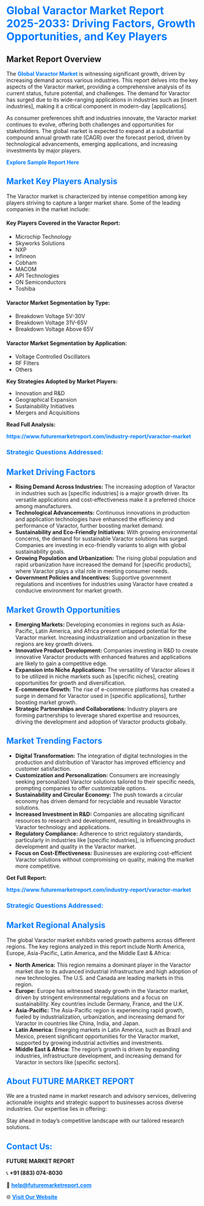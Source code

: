 <h1 style="color: #007BFF;">Global Varactor Market Report 2025-2033: Driving Factors, Growth Opportunities, and Key Players</h1>

<section id="overview">
<h2>Market Report Overview</h2>
<p>The <a href="https://www.futuremarketreport.com/industry-report/varactor-market" style="color: #007BFF; text-decoration: none;"><strong>Global Varactor Market</strong></a> is witnessing significant growth, driven by increasing demand across various industries. This report delves into the key aspects of the Varactor market, providing a comprehensive analysis of its current status, future potential, and challenges. The demand for Varactor has surged due to its wide-ranging applications in industries such as [insert industries], making it a critical component in modern-day [applications].</p>
<p>As consumer preferences shift and industries innovate, the Varactor market continues to evolve, offering both challenges and opportunities for stakeholders. The global market is expected to expand at a substantial compound annual growth rate (CAGR) over the forecast period, driven by technological advancements, emerging applications, and increasing investments by major players.</p>
</section>

<section id="overview">
<p><a href="https://www.futuremarketreport.com/request-sample/reportId=82570" style="color: #007BFF; text-decoration: none;"><strong>Explore Sample Report Here</strong></a></p>
</section>

<section id="key-players">
<h2 style="color: #007BFF;">Market Key Players Analysis</h2>
<p>The Varactor market is characterized by intense competition among key players striving to capture a larger market share. Some of the leading companies in the market include:</p>
<h4>Key Players Covered in the Varactor Report:</h4>
<ul><li>Microchip Technology</li><li>Skyworks Solutions</li><li>NXP</li><li>Infineon</li><li>Cobham</li><li>MACOM</li><li>API Technologies</li><li>ON Semiconductors</li><li>Toshiba</li></ul>
<h4>Varactor Market Segmentation by Type:</h4>
<ul><li>Breakdown Voltage 5V-30V</li><li>Breakdown Voltage 31V-65V</li><li>Breakdown Voltage Above 65V</li></ul>

<h4>Varactor Market Segmentation by Application:</h4>
<ul><li>Voltage Controlled Oscillators</li><li>RF Filters</li><li>Others</li></ul>
<p><strong>Key Strategies Adopted by Market Players:</strong></p>
<ul>
<li>Innovation and R&D</li>
<li>Geographical Expansion</li>
<li>Sustainability Initiatives</li>
<li>Mergers and Acquisitions</li>
</ul>
</section>

<section>
<p><strong>Read Full Analysis: </strong></p><a href="https://www.futuremarketreport.com/industry-report/varactor-market" style="color: #007BFF; text-decoration: none;"><strong>https://www.futuremarketreport.com/industry-report/varactor-market</strong></a>
<h3 style="color: #007BFF;">Strategic Questions Addressed:</h3>
</section>

<section id="driving-factors">
<h2 style="color: #007BFF;">Market Driving Factors</h2>
<ul>
<li><strong>Rising Demand Across Industries:</strong> The increasing adoption of Varactor in industries such as [specific industries] is a major growth driver. Its versatile applications and cost-effectiveness make it a preferred choice among manufacturers.</li>
<li><strong>Technological Advancements:</strong> Continuous innovations in production and application technologies have enhanced the efficiency and performance of Varactor, further boosting market demand.</li>
<li><strong>Sustainability and Eco-Friendly Initiatives:</strong> With growing environmental concerns, the demand for sustainable Varactor solutions has surged. Companies are investing in eco-friendly variants to align with global sustainability goals.</li>
<li><strong>Growing Population and Urbanization:</strong> The rising global population and rapid urbanization have increased the demand for [specific products], where Varactor plays a vital role in meeting consumer needs.</li>
<li><strong>Government Policies and Incentives:</strong> Supportive government regulations and incentives for industries using Varactor have created a conducive environment for market growth.</li>
</ul>
</section>

<section id="growth-opportunities">
<h2 style="color: #007BFF;">Market Growth Opportunities</h2>
<ul>
<li><strong>Emerging Markets:</strong> Developing economies in regions such as Asia-Pacific, Latin America, and Africa present untapped potential for the Varactor market. Increasing industrialization and urbanization in these regions are key growth drivers.</li>
<li><strong>Innovative Product Development:</strong> Companies investing in R&D to create innovative Varactor products with enhanced features and applications are likely to gain a competitive edge.</li>
<li><strong>Expansion into Niche Applications:</strong> The versatility of Varactor allows it to be utilized in niche markets such as [specific niches], creating opportunities for growth and diversification.</li>
<li><strong>E-commerce Growth:</strong> The rise of e-commerce platforms has created a surge in demand for Varactor used in [specific applications], further boosting market growth.</li>
<li><strong>Strategic Partnerships and Collaborations:</strong> Industry players are forming partnerships to leverage shared expertise and resources, driving the development and adoption of Varactor products globally.</li>
</ul>
</section>

<section id="trending-factors">
<h2 style="color: #007BFF;">Market Trending Factors</h2>
<ul>
<li><strong>Digital Transformation:</strong> The integration of digital technologies in the production and distribution of Varactor has improved efficiency and customer satisfaction.</li>
<li><strong>Customization and Personalization:</strong> Consumers are increasingly seeking personalized Varactor solutions tailored to their specific needs, prompting companies to offer customizable options.</li>
<li><strong>Sustainability and Circular Economy:</strong> The push towards a circular economy has driven demand for recyclable and reusable Varactor solutions.</li>
<li><strong>Increased Investment in R&D:</strong> Companies are allocating significant resources to research and development, resulting in breakthroughs in Varactor technology and applications.</li>
<li><strong>Regulatory Compliance:</strong> Adherence to strict regulatory standards, particularly in industries like [specific industries], is influencing product development and quality in the Varactor market.</li>
<li><strong>Focus on Cost-Effectiveness:</strong> Businesses are exploring cost-efficient Varactor solutions without compromising on quality, making the market more competitive.</li>
</ul>
</section>

<section>
<p><strong>Get Full Report: </strong></p><a href="https://www.futuremarketreport.com/industry-report/varactor-market" style="color: #007BFF; text-decoration: none;"><strong>https://www.futuremarketreport.com/industry-report/varactor-market</strong></a>
<h3 style="color: #007BFF;">Strategic Questions Addressed:</h3>
</section>


<section id="regional-analysis">
<h2 style="color: #007BFF;">Market Regional Analysis</h2>
<p>The global Varactor market exhibits varied growth patterns across different regions. The key regions analyzed in this report include North America, Europe, Asia-Pacific, Latin America, and the Middle East & Africa:</p>
<ul>
<li><strong>North America:</strong> This region remains a dominant player in the Varactor market due to its advanced industrial infrastructure and high adoption of new technologies. The U.S. and Canada are leading markets in this region.</li>
<li><strong>Europe:</strong> Europe has witnessed steady growth in the Varactor market, driven by stringent environmental regulations and a focus on sustainability. Key countries include Germany, France, and the U.K.</li>
<li><strong>Asia-Pacific:</strong> The Asia-Pacific region is experiencing rapid growth, fueled by industrialization, urbanization, and increasing demand for Varactor in countries like China, India, and Japan.</li>
<li><strong>Latin America:</strong> Emerging markets in Latin America, such as Brazil and Mexico, present significant opportunities for the Varactor market, supported by growing industrial activities and investments.</li>
<li><strong>Middle East & Africa:</strong> The region’s growth is driven by expanding industries, infrastructure development, and increasing demand for Varactor in sectors like [specific sectors].</li>
</ul>
</section>

<footer>
<h2 style="color: #007BFF;">About FUTURE MARKET REPORT</h2>
<p>We are a trusted name in market research and advisory services, delivering actionable insights and strategic support to businesses across diverse industries. Our expertise lies in offering:</p>

<p>Stay ahead in today’s competitive landscape with our tailored research solutions.</p>

<h2 style="color: #007BFF;">Contact Us:</h2>
<p><strong>FUTURE MARKET REPORT</strong></p>
<p>📞 <strong>+91 (883) 074-8030</strong></p>
<p>📧 <strong><a href="mailto:help@futuremarketreport.com" style="color: #007BFF;">help@futuremarketreport.com</a></strong></p>
<p>🌐 <strong><a href="https://www.futuremarketreport.com/" style="color: #007BFF;">Visit Our Website</a></strong></p>
</footer>